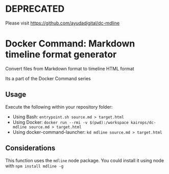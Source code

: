 # DEPRECATED

Please visit https://github.com/ayudadigital/dc-mdline

# Docker Command: Markdown timeline format generator

Convert files from Markdown format to timeline HTML format

Its a part of the Docker Command series

## Usage

Execute the following within your repository folder:

- Using Bash: `entrypoint.sh source.md > target.html`
- Using Docker: `docker run --rmi -v $(pwd):/workspace kairops/dc-mdline source.md > target.html`
- Using docker-command-launcher: `kd mdline source.md > target.html`

## Considerations

This function uses the `mdline` node package. You could install it using node with `npm install mdline -g`
